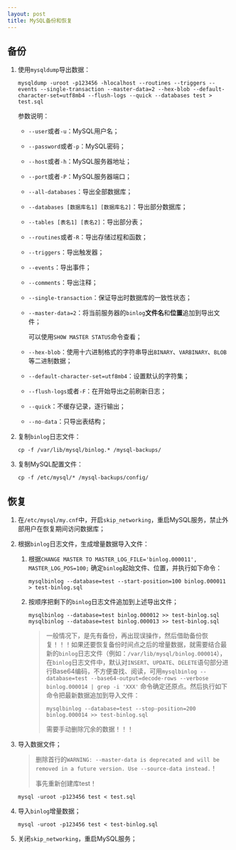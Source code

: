 ```yaml
---
layout: post
title: MySQL备份和恢复
---
```


## 备份

1. 使用`mysqldump`导出数据：

   ```
   mysqldump -uroot -p123456 -hlocalhost --routines --triggers --events --single-transaction --master-data=2 --hex-blob --default-character-set=utf8mb4 --flush-logs --quick --databases test > test.sql
   ```

   参数说明：

   - `--user`或者`-u`：MySQL用户名；

   - `--password`或者`-p`：MySQL密码；

   - `--host`或者`-h`：MySQL服务器地址；
   - `--port`或者`-P`：MySQL服务器端口；

   - `--all-databases`：导出全部数据库；
   - `--databases [数据库名1] [数据库名2]`：导出部分数据库；
   - `--tables [表名1] [表名2]`：导出部分表；
   - `--routines`或者`-R`：导出存储过程和函数；
   - `--triggers`：导出触发器；
   - `--events`：导出事件；
   - `--comments`：导出注释；

   - `--single-transaction`：保证导出时数据库的一致性状态；

   - `--master-data=2`：将当前服务器的`binlog`**文件名**和**位置**追加到导出文件；

     可以使用`SHOW MASTER STATUS`命令查看；

   - `--hex-blob`：使用十六进制格式的字符串导出`BINARY`、`VARBINARY`、`BLOB`等二进制数据；

   - `--default-character-set=utf8mb4`：设置默认的字符集；

   - `--flush-logs`或者`-F`：在开始导出之前刷新日志；

   - `--quick`：不缓存记录，逐行输出；
   - `--no-data`：只导出表结构；

2. 复制`binlog`日志文件：

   ```
   cp -f /var/lib/mysql/binlog.* /mysql-backups/
   ```
   
3. 复制MySQL配置文件：

   ```
   cp -f /etc/mysql/* /mysql-backups/config/
   ```

## 恢复

1. 在`/etc/mysql/my.cnf`中，开启`skip_networking`，重启MySQL服务，禁止外部用户在恢复期间访问数据库；

2. 根据`binlog`日志文件，生成增量数据导入文件：

   1. 根据`CHANGE MASTER TO MASTER_LOG_FILE='binlog.000011', MASTER_LOG_POS=100;` 确定`binlog`起始文件、位置，并执行如下命令：

      ```
      mysqlbinlog --database=test --start-position=100 binlog.000011 > test-binlog.sql
      ```

   2. 按顺序把剩下的`binlog`日志文件追加到上述导出文件；

      ```
      mysqlbinlog --database=test binlog.000012 >> test-binlog.sql
      mysqlbinlog --database=test binlog.000013 >> test-binlog.sql
      ```
      > 一般情况下，是先有备份，再出现误操作，然后借助备份恢复！！！如果还要恢复备份时间点之后的增量数据，就需要结合最新的`binlog`日志文件（例如：`/var/lib/mysql/binlog.000014`），在`binlog`日志文件中，默认对`INSERT`、`UPDATE`、`DELETE`语句部分进行Base64编码，不方便查找、阅读，可用`mysqlbinlog --database=test --base64-output=decode-rows --verbose binlog.000014 | grep -i 'XXX'` 命令确定还原点。然后执行如下命令把最新数据追加到导入文件：
      >
      > ```
      > mysqlbinlog --database=test --stop-position=200 binlog.000014 >> test-binlog.sql
      > ```
      > 
      > 需要手动删除冗余的数据！！！
   
3. 导入数据文件；

   > 删除首行的`WARNING: --master-data is deprecated and will be removed in a future version. Use --source-data instead.`！
   >
   > 事先重新创建库test！

   ```
   mysql -uroot -p123456 test < test.sql
   ```

4. 导入`binlog`增量数据；

   ```
   mysql -uroot -p123456 test < test-binlog.sql
   ```

5. 关闭`skip_networking`，重启MySQL服务；

